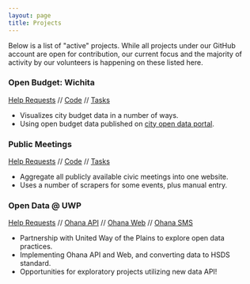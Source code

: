 ```yaml
---
layout: page
title: Projects
---
```


Below is a list of "active" projects. While all projects under our GitHub
account are open for contribution, our current focus and the majority of
activity by our volunteers is happening on these listed here.

### Open Budget: Wichita

[Help Requests](https://github.com/openwichita/help-wanted/issues?q=is%3Aopen+is%3Aissue+label%3Aopen-budget) //
[Code](https://github.com/openwichita/openbudgetwichita) //
[Tasks](https://github.com/openwichita/openbudgetwichita/issues)

* Visualizes city budget data in a number of ways.
* Using open budget data published on [city open data
portal](https://opendata.wichita.gov).

### Public Meetings

[Help Requests](https://github.com/openwichita/help-wanted/issues?q=is%3Aopen+is%3Aissue+label%3Apublic-meetings) //
[Code](https://github.com/openwichita/public-meetings) //
[Tasks](https://github.com/openwichita/public-meetings/issues)

* Aggregate all publicly available civic meetings into one website.
* Uses a number of scrapers for some events, plus manual entry.

### Open Data @ UWP

[Help Requests](https://github.com/openwichita/help-wanted/issues?q=is%3Aopen+is%3Aissue+label%3Auwp-open-data) //
[Ohana API](https://github.com/openwichita/ohana-api) //
[Ohana Web](https://github.com/openwichita/ohana-web-search) //
[Ohana SMS](https://github.com/openwichita/ohana-sms)

* Partnership with United Way of the Plains to explore open data practices.
* Implementing Ohana API and Web, and converting data to HSDS standard.
* Opportunities for exploratory projects utilizing new data API!
